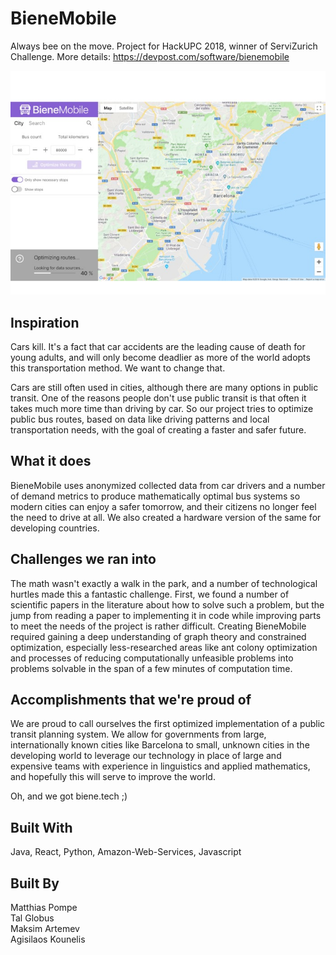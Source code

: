 # BieneMobile
Always bee on the move. Project for HackUPC 2018, winner of ServiZurich Challenge. More details: https://devpost.com/software/bienemobile

![Preview](https://raw.githubusercontent.com/AgisKounelis/BieneMobile/master/_images/photo.jpg)

## Inspiration
Cars kill. It's a fact that car accidents are the leading cause of death for young adults, and will only become deadlier as more of the world adopts this transportation method. We want to change that.

Cars are still often used in cities, although there are many options in public transit. One of the reasons people don't use public transit is that often it takes much more time than driving by car. So our project tries to optimize public bus routes, based on data like driving patterns and local transportation needs, with the goal of creating a faster and safer future.

## What it does
BieneMobile uses anonymized collected data from car drivers and a number of demand metrics to produce mathematically optimal bus systems so modern cities can enjoy a safer tomorrow, and their citizens no longer feel the need to drive at all. We also created a hardware version of the same for developing countries.

## Challenges we ran into
The math wasn't exactly a walk in the park, and a number of technological hurtles made this a fantastic challenge. First, we found a number of scientific papers in the literature about how to solve such a problem, but the jump from reading a paper to implementing it in code while improving parts to meet the needs of the project is rather difficult. Creating BieneMobile required gaining a deep understanding of graph theory and constrained optimization, especially less-researched areas like ant colony optimization and processes of reducing computationally unfeasible problems into problems solvable in the span of a few minutes of computation time.

## Accomplishments that we're proud of
We are proud to call ourselves the first optimized implementation of a public transit planning system. We allow for governments from large, internationally known cities like Barcelona to small, unknown cities in the developing world to leverage our technology in place of large and expensive teams with experience in linguistics and applied mathematics, and hopefully this will serve to improve the world.

Oh, and we got biene.tech ;)

## Built With
Java, React, Python, Amazon-Web-Services, Javascript

## Built By
Matthias Pompe<br/>
Tal Globus<br/>
Maksim Artemev<br/>
Agisilaos Kounelis<br/>
